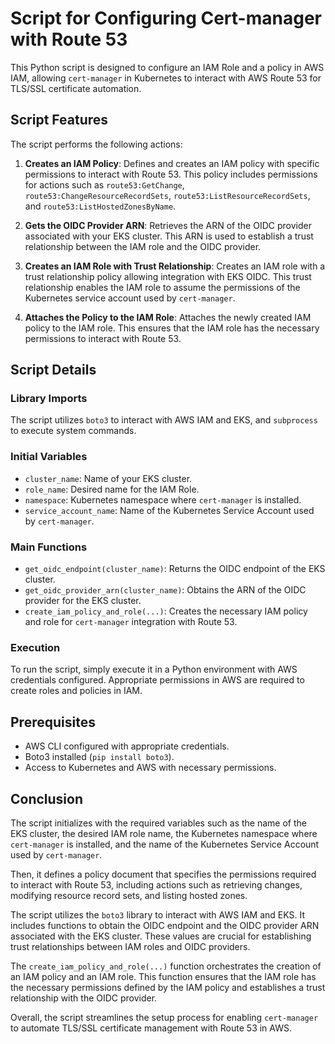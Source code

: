 # Script for Configuring Cert-manager with Route 53

This Python script is designed to configure an IAM Role and a policy in AWS IAM, allowing `cert-manager` in Kubernetes to interact with AWS Route 53 for TLS/SSL certificate automation.

## Script Features

The script performs the following actions:

1. **Creates an IAM Policy**: Defines and creates an IAM policy with specific permissions to interact with Route 53. This policy includes permissions for actions such as `route53:GetChange`, `route53:ChangeResourceRecordSets`, `route53:ListResourceRecordSets`, and `route53:ListHostedZonesByName`.

2. **Gets the OIDC Provider ARN**: Retrieves the ARN of the OIDC provider associated with your EKS cluster. This ARN is used to establish a trust relationship between the IAM role and the OIDC provider.

3. **Creates an IAM Role with Trust Relationship**: Creates an IAM role with a trust relationship policy allowing integration with EKS OIDC. This trust relationship enables the IAM role to assume the permissions of the Kubernetes service account used by `cert-manager`.

4. **Attaches the Policy to the IAM Role**: Attaches the newly created IAM policy to the IAM role. This ensures that the IAM role has the necessary permissions to interact with Route 53.

## Script Details

### Library Imports

The script utilizes `boto3` to interact with AWS IAM and EKS, and `subprocess` to execute system commands.

### Initial Variables

- `cluster_name`: Name of your EKS cluster.
- `role_name`: Desired name for the IAM Role.
- `namespace`: Kubernetes namespace where `cert-manager` is installed.
- `service_account_name`: Name of the Kubernetes Service Account used by `cert-manager`.

### Main Functions

- `get_oidc_endpoint(cluster_name)`: Returns the OIDC endpoint of the EKS cluster.
- `get_oidc_provider_arn(cluster_name)`: Obtains the ARN of the OIDC provider for the EKS cluster.
- `create_iam_policy_and_role(...)`: Creates the necessary IAM policy and role for `cert-manager` integration with Route 53.

### Execution

To run the script, simply execute it in a Python environment with AWS credentials configured. Appropriate permissions in AWS are required to create roles and policies in IAM.

## Prerequisites

- AWS CLI configured with appropriate credentials.
- Boto3 installed (`pip install boto3`).
- Access to Kubernetes and AWS with necessary permissions.

## Conclusion
The script initializes with the required variables such as the name of the EKS cluster, the desired IAM role name, the Kubernetes namespace where `cert-manager` is installed, and the name of the Kubernetes Service Account used by `cert-manager`.

Then, it defines a policy document that specifies the permissions required to interact with Route 53, including actions such as retrieving changes, modifying resource record sets, and listing hosted zones.

The script utilizes the `boto3` library to interact with AWS IAM and EKS. It includes functions to obtain the OIDC endpoint and the OIDC provider ARN associated with the EKS cluster. These values are crucial for establishing trust relationships between IAM roles and OIDC providers.

The `create_iam_policy_and_role(...)` function orchestrates the creation of an IAM policy and an IAM role. This function ensures that the IAM role has the necessary permissions defined by the IAM policy and establishes a trust relationship with the OIDC provider.

Overall, the script streamlines the setup process for enabling `cert-manager` to automate TLS/SSL certificate management with Route 53 in AWS.